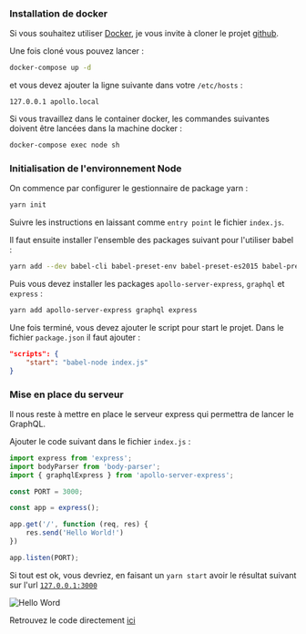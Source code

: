 ### Installation de docker

Si vous souhaitez utiliser [Docker](https://www.docker.com/), je vous invite à cloner le projet [github](https://github.com/duck-invaders/graphql-apollo).

Une fois cloné vous pouvez lancer :

```bash
docker-compose up -d
```

et vous devez ajouter la ligne suivante dans votre `/etc/hosts` :

```
127.0.0.1 apollo.local
```

Si vous travaillez dans le container docker, les commandes suivantes doivent être lancées dans la machine docker :

```bash
docker-compose exec node sh
```

### Initialisation de l'environnement Node

On commence par configurer le gestionnaire de package yarn :

```bash
yarn init
```

Suivre les instructions en laissant comme `entry point` le fichier `index.js`.

Il faut ensuite installer l'ensemble des packages suivant pour l'utiliser babel :

```bash
yarn add --dev babel-cli babel-preset-env babel-preset-es2015 babel-preset-stage-0
```

Puis vous devez installer les packages `apollo-server-express`, `graphql` et `express` :

```bash
yarn add apollo-server-express graphql express
````

Une fois terminé, vous devez ajouter le script pour start le projet. Dans le fichier `package.json` il faut ajouter :

```json
"scripts": {
    "start": "babel-node index.js"
}
```

### Mise en place du serveur

Il nous reste à mettre en place le serveur express qui permettra de lancer le GraphQL.

Ajouter le code suivant dans le fichier `index.js` :

```js
import express from 'express';
import bodyParser from 'body-parser';
import { graphqlExpress } from 'apollo-server-express';

const PORT = 3000;

const app = express();

app.get('/', function (req, res) {
    res.send('Hello World!')
})

app.listen(PORT);
```

Si tout est ok, vous devriez, en faisant un `yarn start` avoir le résultat suivant sur l'url [`127.0.0.1:3000`](http://127.0.0.1:3000/)

![Hello Word](https://storage.googleapis.com/tutos/assets/2018-03-28-graphql-avec-apollo/hello.png)

Retrouvez le code directement [ici](https://github.com/duck-invaders/graphql-apollo/tree/codelabs-step1)
